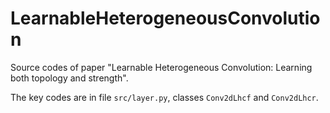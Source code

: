 # LearnableHeterogeneousConvolution

Source codes of paper "Learnable Heterogeneous Convolution: Learning both topology and strength".

The key codes are in file ``src/layer.py``, classes ``Conv2dLhcf`` and ``Conv2dLhcr``.
